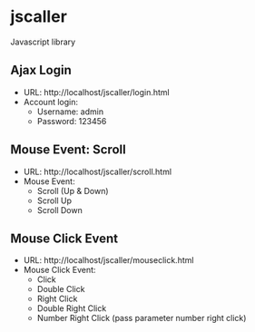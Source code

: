 # jscaller
Javascript library

## Ajax Login

- URL: http://localhost/jscaller/login.html
- Account login:
    + Username: admin
    + Password: 123456

## Mouse Event: Scroll

- URL: http://localhost/jscaller/scroll.html
- Mouse Event:
    + Scroll (Up & Down)
    + Scroll Up
    + Scroll Down

## Mouse Click Event

- URL: http://localhost/jscaller/mouseclick.html
- Mouse Click Event:
    + Click
    + Double Click
    + Right Click
    + Double Right Click
    + Number Right Click (pass parameter number right click)